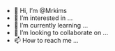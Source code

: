 - 👋 Hi, I’m @Mrkims
- 👀 I’m interested in ...
- 🌱 I’m currently learning ...
- 💞️ I’m looking to collaborate on ...
- 📫 How to reach me ...

<!---
Mrkims/Mrkims is a ✨ special ✨ repository because its `README.md` (this file) appears on your GitHub profile.
You can click the Preview link to take a look at your changes.
--->
